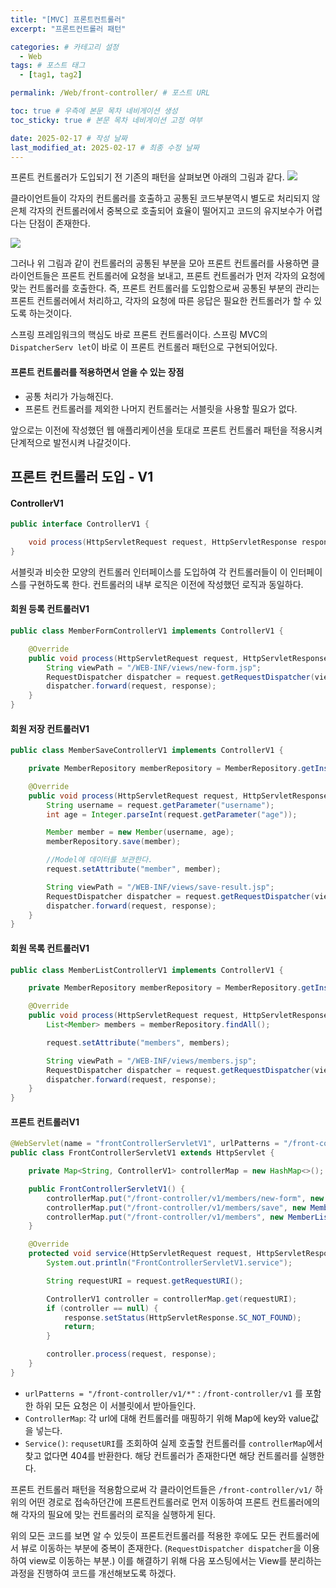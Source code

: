 ```yaml
---
title: "[MVC] 프론트컨트롤러"
excerpt: "프론트컨트롤러 패턴"

categories: # 카테고리 설정
  - Web
tags: # 포스트 태그
  - [tag1, tag2]

permalink: /Web/front-controller/ # 포스트 URL

toc: true # 우측에 본문 목차 네비게이션 생성
toc_sticky: true # 본문 목차 네비게이션 고정 여부

date: 2025-02-17 # 작성 날짜
last_modified_at: 2025-02-17 # 최종 수정 날짜
---
```


프론트 컨트롤러가 도입되기 전 기존의 패턴을 살펴보면 아래의 그림과 같다.
![](https://velog.velcdn.com/images/gwoprk/post/ac9b512c-9bc0-461b-b852-54214fe7a525/image.png)

클라이언트들이 각자의 컨트롤러를 호출하고 공통된 코드부분역시 별도로 처리되지 않은체 각자의 컨트롤러에서 중복으로 호출되어 효율이 떨어지고 코드의 유지보수가 어렵다는 단점이 존재한다. 

![](https://velog.velcdn.com/images/gwoprk/post/248b9501-5e49-4371-9b46-d7dc258afdbb/image.png)

그러나 위 그림과 같이 컨트롤러의 공통된 부분을 모아 프론트 컨트롤러를 사용하면 클라이언트들은 프론트 컨트롤러에 요청을 보내고, 프론트 컨트롤러가 먼저 각자의 요청에 맞는 컨트롤러를 호출한다. 즉, 프론트 컨트롤러를 도입함으로써 공통된 부분의 관리는 프론트 컨트롤러에서 처리하고, 각자의 요청에 따른 응답은 필요한 컨트롤러가 할 수 있도록 하는것이다.

스프링 프레임워크의 핵심도 바로 프론트 컨트롤러이다. 스프링 MVC의 `DispatcherServ let`이 바로 이 프론트 컨트롤러 패턴으로 구현되어있다.

#### 프론트 컨트롤러를 적용하면서 얻을 수 있는 장점
- 공통 처리가 가능해진다.
- 프론트 컨트롤러를 제외한 나머지 컨트롤러는 서블릿을 사용할 필요가 없다.

앞으로는 이전에 작성했던 웹 애플리케이션을 토대로 프론트 컨트롤러 패턴을 적용시켜 단계적으로 발전시켜 나갈것이다. 

## 프론트 컨트롤러 도입 - V1

#### ControllerV1
```java
public interface ControllerV1 {

    void process(HttpServletRequest request, HttpServletResponse response) throws ServletException, IOException;
}
```

서블릿과 비슷한 모양의 컨트롤러 인터페이스를 도입하여 각 컨트롤러들이 이 인터페이스를 구현하도록 한다.
컨트롤러의 내부 로직은 이전에 작성했던 로직과 동일하다.

#### 회원 등록 컨트롤러V1
```java
public class MemberFormControllerV1 implements ControllerV1 {

    @Override
    public void process(HttpServletRequest request, HttpServletResponse response) throws ServletException, IOException {
        String viewPath = "/WEB-INF/views/new-form.jsp";
        RequestDispatcher dispatcher = request.getRequestDispatcher(viewPath);
        dispatcher.forward(request, response);
    }
}
```

#### 회원 저장 컨트롤러V1
```java
public class MemberSaveControllerV1 implements ControllerV1 {

    private MemberRepository memberRepository = MemberRepository.getInstance();

    @Override
    public void process(HttpServletRequest request, HttpServletResponse response) throws ServletException, IOException {
        String username = request.getParameter("username");
        int age = Integer.parseInt(request.getParameter("age"));

        Member member = new Member(username, age);
        memberRepository.save(member);

        //Model에 데이터를 보관한다.
        request.setAttribute("member", member);

        String viewPath = "/WEB-INF/views/save-result.jsp";
        RequestDispatcher dispatcher = request.getRequestDispatcher(viewPath);
        dispatcher.forward(request, response);
    }
}
```

#### 회원 목록 컨트롤러V1
```java
public class MemberListControllerV1 implements ControllerV1 {

    private MemberRepository memberRepository = MemberRepository.getInstance();

    @Override
    public void process(HttpServletRequest request, HttpServletResponse response) throws ServletException, IOException {
        List<Member> members = memberRepository.findAll();

        request.setAttribute("members", members);

        String viewPath = "/WEB-INF/views/members.jsp";
        RequestDispatcher dispatcher = request.getRequestDispatcher(viewPath);
        dispatcher.forward(request, response);
    }
}
```

#### 프론트 컨트롤러V1
```java
@WebServlet(name = "frontControllerServletV1", urlPatterns = "/front-controller/v1/*")
public class FrontControllerServletV1 extends HttpServlet {

    private Map<String, ControllerV1> controllerMap = new HashMap<>();

    public FrontControllerServletV1() {
        controllerMap.put("/front-controller/v1/members/new-form", new MemberFormControllerV1());
        controllerMap.put("/front-controller/v1/members/save", new MemberSaveControllerV1());
        controllerMap.put("/front-controller/v1/members", new MemberListControllerV1());
    }

    @Override
    protected void service(HttpServletRequest request, HttpServletResponse response) throws ServletException, IOException {
        System.out.println("FrontControllerServletV1.service");

        String requestURI = request.getRequestURI();

        ControllerV1 controller = controllerMap.get(requestURI);
        if (controller == null) {
            response.setStatus(HttpServletResponse.SC_NOT_FOUND);
            return;
        }

        controller.process(request, response);
    }
}
```
- `urlPatterns = "/front-controller/v1/*"` : `/front-controller/v1` 를 포함한 하위 모든 요청은 이 서블릿에서 받아들인다.
- `ControllerMap`: 각 url에 대해 컨트롤러를 매핑하기 위해 Map에 key와 value값을 넣는다.
- `Service()`: `requsetURI`를 조회하여 실제 호출할 컨트롤러를 `controllerMap`에서 찾고 없다면 404를 반환한다. 해당 컨트롤러가 존재한다면 해당 컨트롤러를 실행한다.

프론트 컨트롤러 패턴을 적용함으로써 각 클라이언트들은 `/front-controller/v1/` 하위의 어떤 경로로 접속하던간에 프론트컨트롤러로 먼저 이동하여 프론트 컨트롤러에의해 각자의 필요에 맞는 컨트롤러의 로직을 실행하게 된다.

위의 모든 코드를 보면 알 수 있듯이 프론트컨트롤러를 적용한 후에도 모든 컨트롤러에서 뷰로 이동하는 부분에 중복이 존재한다. (`RequestDispatcher dispatcher`을 이용하여 view로 이동하는 부분.)
이를 해결하기 위해 다음 포스팅에서는 View를 분리하는 과정을 진행하여 코드를 개선해보도록 하겠다.



